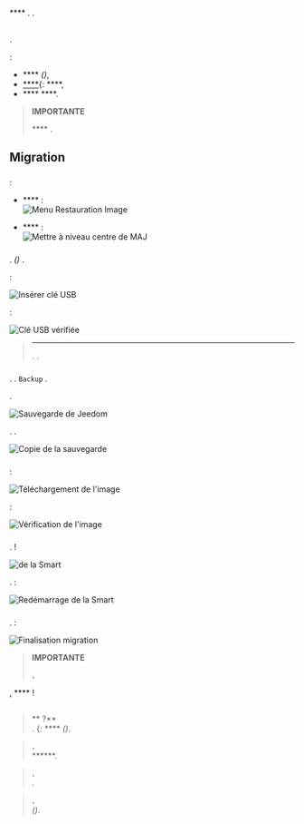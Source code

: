 # 

 **** . .

## 

.

 :

-  ****  *()*,
-  [ ****](https://fr.wikihow.com/formater-en-FAT32){: ****,
-  ****  ****.

>**IMPORTANTE**
>
> **** .

## Migration

### 

 :

-  **** :     
![Menu Restauration Image](images/migrateos-smart01.png)

-  ****  :     
![Mettre à niveau centre de MAJ](images/migrateos-smart02.png)

### 

.  *()* .

 :

![Insérer clé USB](images/migrateos-smart03.png)

 :

![Clé USB vérifiée](images/migrateos-smart04.png)

>****
>
>. .

### 

. .  ``Backup`` .

.

![Sauvegarde de Jeedom](images/migrateos-smart05.png)

. .

![Copie de la sauvegarde ](images/migrateos-smart06.png)

### 

 :

![Téléchargement de l'image](images/migrateos-smart07.png)

 :

![Vérification de l'image](images/migrateos-smart08.png)

### 

.  !

![ de la Smart](images/migrateos-smart09.png)

.  :

![Redémarrage de la Smart](images/migrateos-smart10.png)

### 

.  :

![Finalisation migration](images/migrateos-smart11.png)

>**IMPORTANTE**
>
>**.**

, **** !

## 

>** ?**    
>.  [](https://fr.wikihow.com/partitionner-une-cl%C3%A9-USB){: **** *()*.

>**.**    
> ******.

>**.**    
>.

>**.**    
> *()*.
